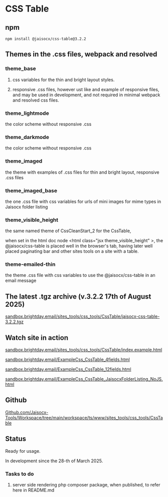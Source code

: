 # CSS Table

## npm

```
npm install @jaisocx/css-table@3.2.2
```

## Themes in the .css files, webpack and resolved

### theme_base

1. css variables for the thin and bright layout styles.

2. responsive .css files, however ust like and example of responsive files, and may be used in development, and not required in minimal webpack and resolved css files.



### theme_lightmode

the color scheme without responsive .css



### theme_darkmode

the color scheme without responsive .css



### theme_imaged

the theme with examples of .css files for thin and bright layout, responsive .css files



### theme_imaged_base

the one .css file with css variables for urls of mini images for mime types in Jaisocx folder listing



### theme_visible_height

the same named theme of CssCleanStart_2 for the CssTable,

when set in the html doc node &lt;html class="jsx theme_visible_height" &gt;,
the @jaisocx/css-table is placed well in the browser's tab, having later well placed paginating bar and other sites tools on a site with a table.



### theme-emailed-thin

the theme .css file with css variables to use the @jaisocx/css-table in an email message



## The latest .tgz archive (v.3.2.2 17th of August 2025)

[sandbox.brightday.email/sites_tools/css_tools/CssTable/jaisocx-css-table-3.2.2.tgz](https://sandbox.brightday.email/sites_tools/css_tools/CssTable/jaisocx-css-table-3.2.2.tgz)



## Watch site in action

[sandbox.brightday.email/sites_tools/css_tools/CssTable/index.example.html](https://sandbox.brightday.email/sites_tools/css_tools/CssTable/index.example.html)

[sandbox.brightday.email/ExampleCss_CssTable_4fields.html](https://sandbox.brightday.email/ExampleCss_CssTable_4fields.html)

[sandbox.brightday.email/ExampleCss_CssTable_12fields.html](https://sandbox.brightday.email/ExampleCss_CssTable_12fields.html)

[sandbox.brightday.email/ExampleCss_CssTable_JaisocxFolderListing_NoJS.html](https://sandbox.brightday.email/ExampleCss_CssTable_JaisocxFolderListing_NoJS.html)




## Github

[Github.com/Jaisocx-Tools/Workspace/tree/main/workspace/ts/www/sites_tools/css_tools/CssTable](https://github.com/Jaisocx-Tools/Workspace/tree/main/workspace/ts/www/sites_tools/css_tools/CssTable)


## Status
Ready for usage.

In development since the 28-th of March 2025.




### Tasks to do

1. server side rendering php composer package, when published, to refer here in README.md



